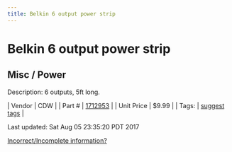 ```yaml
---
title: Belkin 6 output power strip
---
```


# Belkin 6 output power strip
## Misc / Power
Description: 	6 outputs, 5ft long. 

| Vendor | CDW | 
| Part # | [1712953](https://www.cdw.com/shop/products/Belkin-PowerStrip-power-strip/1712953.aspx?enkwrd=1712953&pfm=gln) | 
| Unit Price | $9.99 | 
| Tags: | [suggest tags](https://docs.google.com/forms/d/e/1FAIpQLSeWyY8v3RgOty-MyWmh9U0iivNYN_molChYyS-0U-o-kOAv_g/viewform) | 

Last updated: Sat Aug 05 23:35:20 PDT 2017

 [Incorrect/Incomplete information?](https://docs.google.com/forms/d/e/1FAIpQLSeWyY8v3RgOty-MyWmh9U0iivNYN_molChYyS-0U-o-kOAv_g/viewform)